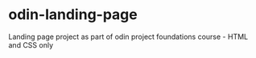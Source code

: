 # odin-landing-page

Landing page project as part of odin project foundations course - HTML and CSS only